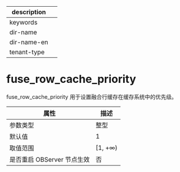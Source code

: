 |description||
|---|---|
|keywords||
|dir-name||
|dir-name-en||
|tenant-type||

# fuse_row_cache_priority 

fuse_row_cache_priority 用于设置融合行缓存在缓存系统中的优先级。


|      **属性**      |  **描述**  |
|------------------|----------|
| 参数类型             | 整型       |
| 默认值              | 1        |
| 取值范围             | \[1, +∞) |
| 是否重启 OBServer 节点生效 | 否        |


